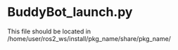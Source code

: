 # BuddyBot_launch.py
This file should be located in /home/user/ros2_ws/install/pkg_name/share/pkg_name/
